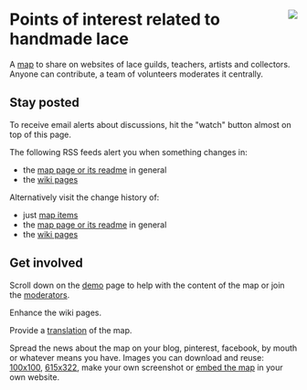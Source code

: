 [<img src="https://avatars3.githubusercontent.com/u/16852616" align="right"/>](http://lacemap.github.io/)
Points of interest related to handmade lace
===========================================

A [map] to share on websites of lace guilds, teachers, artists and collectors.
Anyone can contribute, a team of volunteers moderates it centrally.

Stay posted
-----------

To receive email alerts about discussions, hit the "watch" button almost on top of this page.

The following RSS feeds alert you when something changes in:
* the [map page or its readme](https://github.com/lacemap/lacemap.github.io/commits/master.atom) in general
* the [wiki pages](https://github.com/lacemap/lacemap.github.io/wiki.atom)

Alternatively visit the change history of:
* just [map items](https://github.com/lacemap/lacemap.github.io/commits/master/map-data.js)
* the [map page or its readme](https://github.com/lacemap/lacemap.github.io/commits/master) in general
* the [wiki pages](https://github.com/lacemap/lacemap.github.io/wiki/_history)

Get involved
------------

Scroll down on the [demo] page to help with the content of the map or join the [moderators].

Enhance the wiki pages.

Provide a [translation] of the map.

Spread the news about the map on your blog, pinterest, facebook, by mouth or whatever means you have.
Images you can download and reuse: [100x100], [615x322], make your own screenshot
or [embed the map] in your own website.

[embed the map]: https://github.com/lacemap/lacemap.github.io/wiki/Embed-the-map
[translation]: Translate
[100x100]: https://avatars3.githubusercontent.com/u/16852616
[615x322]: http://www.lokk.nl/images/musea/museakaart.png
[map]: http://lacemap.github.io/
[demo]: http://lacemap.github.io/
[moderators]: https://github.com/orgs/lacemap/teams/moderators